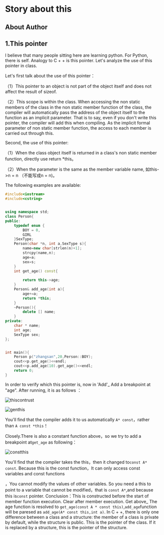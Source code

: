 # Story about this

## About Author


   

## 1.This pointer

I believe that many people sitting here are learning python. For Python, there is self. Analogy to C + + is this pointer. Let's analyze the use of this pointer in class.

Let's first talk about the use of this pointer：

（1）This pointer to an object is not part of the object itself and does not affect the result of sizeof.

（2）This scope is within the class. When accessing the non static members of the class in the non static member function of the class, the compiler will automatically pass the address of the object itself to the function as an implicit parameter. That is to say, even if you don't write this pointer, the compiler will add this when compiling. As the implicit formal parameter of non static member function, the access to each member is carried out through this.

Second, the use of this pointer:

（1）When the class object itself is returned in a class's non static member function, directly use return *this。

（2）When the parameter is the same as the member variable name, 如this->n = n （不能写成n = n)。


The following examples are available:

```c++
#include<iostream>
#include<cstring>


using namespace std;
class Person{
public:
    typedef enum {
        BOY = 0, 
        GIRL 
    }SexType;
    Person(char *n, int a,SexType s){
        name=new char[strlen(n)+1];
        strcpy(name,n);
        age=a;
        sex=s;
    }
    int get_age() const{
    
        return this->age; 
    }
    Person& add_age(int a){
        age+=a;
        return *this; 
    }
    ~Person(){
        delete [] name;
    }
private:
    char * name;
    int age;
    SexType sex;
};


int main(){
    Person p("zhangsan",20,Person::BOY); 
    cout<<p.get_age()<<endl;
	cout<<p.add_age(10).get_age()<<endl;
    return 0;
}
```


In order to verify which this pointer is, now in 'Add'_ Add a breakpoint at "age". After running, it is as follows ：

![thiscontrust](./img/thiscontrust.png)

![genthis](./img/genthis.png)

You'll find that the compiler adds it to us automatically `A* const`，rather than `A const *this`！

Closely.There is also a constant function above，so we try to add a breakpoint at`get_age` as following：

![constthis](./img/constthis.png)

You'll find that the compiler takes the this，then it changed to`const A* const`. Because this is the const function，It can only access const variables and const functions

，You cannot modify the values of other variables. So you need a this to point to a variable that cannot be modified，that is `const A*`,and because this is`const` pointer.
Conclusion：This is constructed before the start of member function execution. Clear after member execution. Get above_ The age function is resolved to `get_age(const A * const this)`,`add_age`function will be paresed as `add_age(A* const this,int a)`. In C + +, there is only one difference between a class and a structure: the member of a class is private by default, while the structure is public. This is the pointer of the class. If it is replaced by a structure, this is the pointer of the structure.

